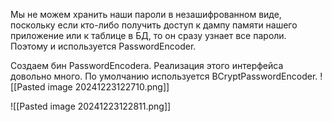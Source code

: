 Мы не можем хранить наши пароли в незашифрованном виде, поскольку если кто-либо получить доступ к дампу памяти нашего приложение или к таблице в БД, то он сразу узнает все пароли. Поэтому и используется PasswordEncoder.

Создаем бин PasswordEncodera. Реализация этого интерфейса довольно много. По умолчанию используется BCryptPasswordEncoder.
![[Pasted image 20241223122710.png]]

![[Pasted image 20241223122811.png]]